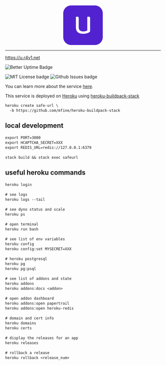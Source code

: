 <p align="center">
<img src="./static/u.png" alt="U image" width="128" height="128" />

---
<a href="https://u.r4v1.net">https://u.r4v1.net</a>

![Better Uptime Badge](https://betteruptime.com/status-badges/v1/monitor/5gtp.svg)

![MIT License badge](https://img.shields.io/github/license/safeurl/u) ![Github Issues badge](https://img.shields.io/github/issues/safeurl/u)

You can learn more about the service [here](https://u.r4v1.net/about.html).

This service is deployed on [Heroku](http://heroku.com) using [heroku-buildpack-stack](https://github.com/mfine/heroku-buildpack-stack)

``` shell
heroku create safe-url \
  -b https://github.com/mfine/heroku-buildpack-stack
```

## local development

``` shell
export PORT=3000
export HCAPTCHA_SECRET=XXX
export REDIS_URL=redis://127.0.0.1:6379

stack build && stack exec safeurl
```

## useful heroku commands

``` shell
heroku login

# see logs
heroku logs --tail

# see dyno status and scale
heroku ps

# open terminal
heroku run bash

# see list of env variables
heroku config
heroku config:set MYSECRET=XXX

# heroku postgresql
heroku pg
heroku pg:psql

# see list of addons and state
heroku addons
heroku addons:docs <addon>

# open addon dashboard
heroku addons:open papertrail
heroku addons:open heroku-redis

# domain and cert info
heroku domains
heroku certs

# display the releases for an app
heroku releases

# rollback a release
heroku rollback <release_num>
```
